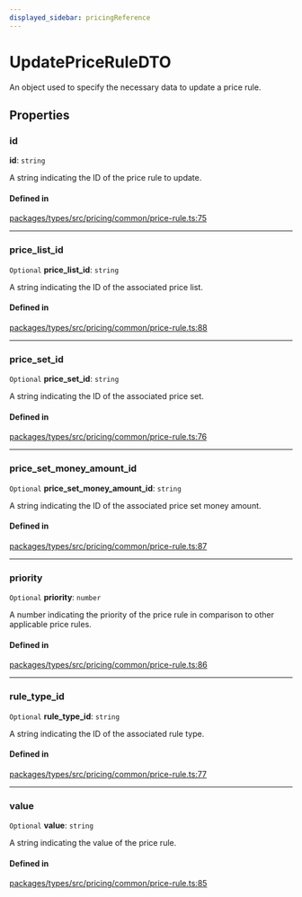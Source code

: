 ```yaml
---
displayed_sidebar: pricingReference
---
```


# UpdatePriceRuleDTO

An object used to specify the necessary data to update a price rule.

## Properties

### id

 **id**: `string`

A string indicating the ID of the price rule to update.

#### Defined in

[packages/types/src/pricing/common/price-rule.ts:75](https://github.com/medusajs/medusa/blob/daea35fe73/packages/types/src/pricing/common/price-rule.ts#L75)

___

### price\_list\_id

 `Optional` **price\_list\_id**: `string`

A string indicating the ID of the associated price list.

#### Defined in

[packages/types/src/pricing/common/price-rule.ts:88](https://github.com/medusajs/medusa/blob/daea35fe73/packages/types/src/pricing/common/price-rule.ts#L88)

___

### price\_set\_id

 `Optional` **price\_set\_id**: `string`

A string indicating the ID of the associated price set.

#### Defined in

[packages/types/src/pricing/common/price-rule.ts:76](https://github.com/medusajs/medusa/blob/daea35fe73/packages/types/src/pricing/common/price-rule.ts#L76)

___

### price\_set\_money\_amount\_id

 `Optional` **price\_set\_money\_amount\_id**: `string`

A string indicating the ID of the associated price set money amount.

#### Defined in

[packages/types/src/pricing/common/price-rule.ts:87](https://github.com/medusajs/medusa/blob/daea35fe73/packages/types/src/pricing/common/price-rule.ts#L87)

___

### priority

 `Optional` **priority**: `number`

A number indicating the priority of the price rule in comparison to other applicable price rules.

#### Defined in

[packages/types/src/pricing/common/price-rule.ts:86](https://github.com/medusajs/medusa/blob/daea35fe73/packages/types/src/pricing/common/price-rule.ts#L86)

___

### rule\_type\_id

 `Optional` **rule\_type\_id**: `string`

A string indicating the ID of the associated rule type.

#### Defined in

[packages/types/src/pricing/common/price-rule.ts:77](https://github.com/medusajs/medusa/blob/daea35fe73/packages/types/src/pricing/common/price-rule.ts#L77)

___

### value

 `Optional` **value**: `string`

A string indicating the value of the price rule.

#### Defined in

[packages/types/src/pricing/common/price-rule.ts:85](https://github.com/medusajs/medusa/blob/daea35fe73/packages/types/src/pricing/common/price-rule.ts#L85)
